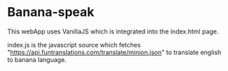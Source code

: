 # Banana-speak

This webApp uses VanillaJS which is integrated into the index.html page.

index.js is the javascript source which fetches "https://api.funtranslations.com/translate/minion.json" to translate 
english to banana language.